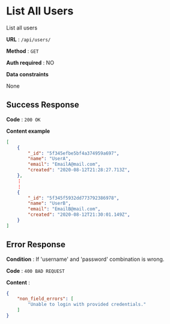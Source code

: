 # List All Users

List all users

**URL** : `/api/users/`

**Method** : `GET`

**Auth required** : NO

**Data constraints**

None

## Success Response

**Code** : `200 OK`

**Content example**

```json
[
    {
        "_id": "5f345efbe5bf4a374959a697",
        "name": "UserA",
        "email": "EmailA@mail.com",
        "created": "2020-08-12T21:28:27.713Z",
    },
    ⋮
    ⋮
    {
        "_id": "5f345f5932dd773792386978",
        "name": "UserB",
        "email": "EmailB@mail.com",
        "created": "2020-08-12T21:30:01.149Z",
    }
]
```

## Error Response

**Condition** : If 'username' and 'password' combination is wrong.

**Code** : `400 BAD REQUEST`

**Content** :

```json
{
    "non_field_errors": [
        "Unable to login with provided credentials."
    ]
}
```
